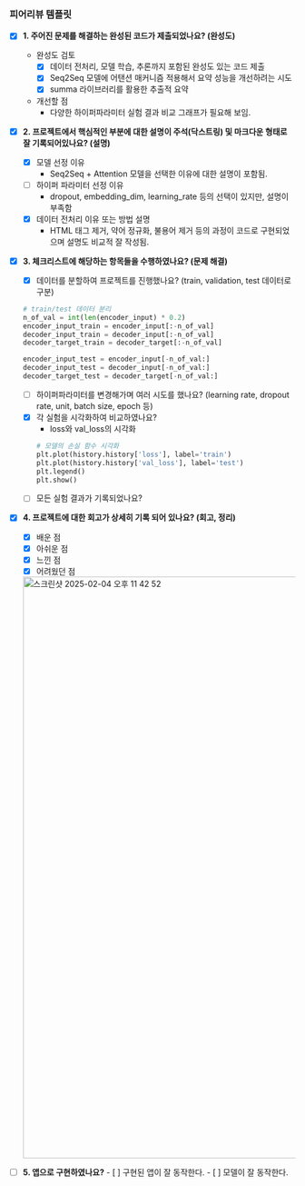 ### 피어리뷰 템플릿

- [x] **1. 주어진 문제를 해결하는 완성된 코드가 제출되었나요? (완성도)**
  - 완성도 검토
    - [x] 데이터 전처리, 모델 학습, 추론까지 포함된 완성도 있는 코드 제출
    - [x] Seq2Seq 모델에 어탠션 매커니즘 적용해서 요약 성능을 개선하려는 시도
    - [x] summa 라이브러리를 활용한 추출적 요약
  - 개선할 점
    - 다양한 하이퍼파라미터 실험 결과 비교 그래프가 필요해 보임.
- [x] **2. 프로젝트에서 핵심적인 부분에 대한 설명이 주석(닥스트링) 및 마크다운 형태로 잘 기록되어있나요? (설명)**

  - [x] 모델 선정 이유
    - Seq2Seq + Attention 모델을 선택한 이유에 대한 설명이 포함됨.
  - [ ] 하이퍼 파라미터 선정 이유
    - dropout, embedding_dim, learning_rate 등의 선택이 있지만, 설명이 부족함
  - [x] 데이터 전처리 이유 또는 방법 설명
    - HTML 태그 제거, 약어 정규화, 불용어 제거 등의 과정이 코드로 구현되었으며 설명도 비교적 잘 작성됨.

- [x] **3. 체크리스트에 해당하는 항목들을 수행하였나요? (문제 해결)**

  - [x] 데이터를 분할하여 프로젝트를 진행했나요? (train, validation, test 데이터로 구분)

  ```python
  # train/test 데이터 분리
  n_of_val = int(len(encoder_input) * 0.2)
  encoder_input_train = encoder_input[:-n_of_val]
  decoder_input_train = decoder_input[:-n_of_val]
  decoder_target_train = decoder_target[:-n_of_val]

  encoder_input_test = encoder_input[-n_of_val:]
  decoder_input_test = decoder_input[-n_of_val:]
  decoder_target_test = decoder_target[-n_of_val:]
  ```

  - [ ] 하이퍼파라미터를 변경해가며 여러 시도를 했나요? (learning rate, dropout rate, unit, batch size, epoch 등)
  - [x] 각 실험을 시각화하여 비교하였나요?
    - loss와 val_loss의 시각화
    ```python
    # 모델의 손실 함수 시각화
    plt.plot(history.history['loss'], label='train')
    plt.plot(history.history['val_loss'], label='test')
    plt.legend()
    plt.show()
    ```
  - [ ] 모든 실험 결과가 기록되었나요?

- [x] **4. 프로젝트에 대한 회고가 상세히 기록 되어 있나요? (회고, 정리)**

  - [x] 배운 점
  - [x] 아쉬운 점
  - [x] 느낀 점
  - [x] 어려웠던 점
  <img width="1024" alt="스크린샷 2025-02-04 오후 11 42 52" src="https://github.com/user-attachments/assets/5a8fbc99-a45b-473e-8caf-3d0a6a431069" />


- [ ] **5. 앱으로 구현하였나요?** - [ ] 구현된 앱이 잘 동작한다. - [ ] 모델이 잘 동작한다.
